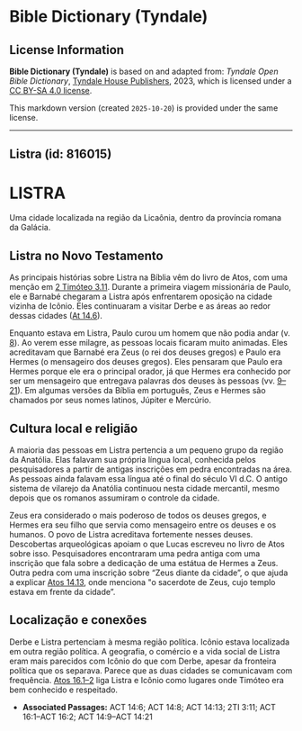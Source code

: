# Bible Dictionary (Tyndale)

## License Information

**Bible Dictionary (Tyndale)** is based on and adapted from: _Tyndale Open Bible Dictionary_, [Tyndale House Publishers](https://tyndaleopenresources.com/), 2023, which is licensed under a [CC BY-SA 4.0 license](https://creativecommons.org/licenses/by-sa/4.0/legalcode.en).

This markdown version (created `2025-10-20`) is provided under the same license.



--------------------------------

## Listra (id: 816015)

LISTRA
======

Uma cidade localizada na região da Licaônia, dentro da província romana da Galácia.

Listra no Novo Testamento
-------------------------

As principais histórias sobre Listra na Bíblia vêm do livro de Atos, com uma menção em [2 Timóteo 3\.11](https://ref.ly/2Tim3:11). Durante a primeira viagem missionária de Paulo, ele e Barnabé chegaram a Listra após enfrentarem oposição na cidade vizinha de Icônio. Eles continuaram a visitar Derbe e as áreas ao redor dessas cidades ([At 14\.6](https://ref.ly/Acts14:6)).

Enquanto estava em Listra, Paulo curou um homem que não podia andar (v. [8](https://ref.ly/Acts14:8)). Ao verem esse milagre, as pessoas locais ficaram muito animadas. Eles acreditavam que Barnabé era Zeus (o rei dos deuses gregos) e Paulo era Hermes (o mensageiro dos deuses gregos). Eles pensaram que Paulo era Hermes porque ele era o principal orador, já que Hermes era conhecido por ser um mensageiro que entregava palavras dos deuses às pessoas (vv. [9–21](https://ref.ly/Acts14:9-Acts14:21)). Em algumas versões da Bíblia em português, Zeus e Hermes são chamados por seus nomes latinos, Júpiter e Mercúrio.

Cultura local e religião
------------------------

A maioria das pessoas em Listra pertencia a um pequeno grupo da região da Anatólia. Elas falavam sua própria língua local, conhecida pelos pesquisadores a partir de antigas inscrições em pedra encontradas na área. As pessoas ainda falavam essa língua até o final do século VI d.C. O antigo sistema de vilarejo da Anatólia continuou nesta cidade mercantil, mesmo depois que os romanos assumiram o controle da cidade.

Zeus era considerado o mais poderoso de todos os deuses gregos, e Hermes era seu filho que servia como mensageiro entre os deuses e os humanos. O povo de Listra acreditava fortemente nesses deuses. Descobertas arqueológicas apoiam o que Lucas escreveu no livro de Atos sobre isso. Pesquisadores encontraram uma pedra antiga com uma inscrição que fala sobre a dedicação de uma estátua de Hermes a Zeus. Outra pedra com uma inscrição sobre “Zeus diante da cidade”, o que ajuda a explicar [Atos 14\.13](https://ref.ly/Acts14:13), onde menciona "o sacerdote de Zeus, cujo templo estava em frente da cidade”.

Localização e conexões
----------------------

Derbe e Listra pertenciam à mesma região política. Icônio estava localizada em outra região política. A geografia, o comércio e a vida social de Listra eram mais parecidos com Icônio do que com Derbe, apesar da fronteira política que os separava. Parece que as duas cidades se comunicavam com frequência. [Atos 16\.1–2](https://ref.ly/Acts16:1-Acts16:2) liga Listra e Icônio como lugares onde Timóteo era bem conhecido e respeitado.

* **Associated Passages:** ACT 14:6; ACT 14:8; ACT 14:13; 2TI 3:11; ACT 16:1–ACT 16:2; ACT 14:9–ACT 14:21

